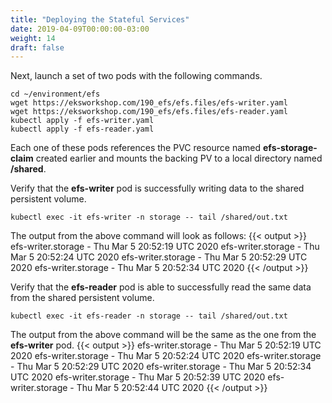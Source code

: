 ```yaml
---
title: "Deploying the Stateful Services"
date: 2019-04-09T00:00:00-03:00
weight: 14
draft: false
---
```


Next, launch a set of two pods with the following commands.
```
cd ~/environment/efs
wget https://eksworkshop.com/190_efs/efs.files/efs-writer.yaml
wget https://eksworkshop.com/190_efs/efs.files/efs-reader.yaml
kubectl apply -f efs-writer.yaml
kubectl apply -f efs-reader.yaml
```

Each one of these pods references the PVC resource named **efs-storage-claim** created earlier and mounts the backing PV to a local directory named **/shared**.


Verify that the **efs-writer** pod is successfully writing data to the shared persistent volume.
```
kubectl exec -it efs-writer -n storage -- tail /shared/out.txt
```
The output from the above command will look as follows:
{{< output >}}
efs-writer.storage - Thu Mar 5 20:52:19 UTC 2020
efs-writer.storage - Thu Mar 5 20:52:24 UTC 2020
efs-writer.storage - Thu Mar 5 20:52:29 UTC 2020
efs-writer.storage - Thu Mar 5 20:52:34 UTC 2020
{{< /output >}}


Verify that the **efs-reader** pod is able to successfully read the same data from the shared persistent volume.
```
kubectl exec -it efs-reader -n storage -- tail /shared/out.txt
```
The output from the above command will be the same as the one from the  **efs-writer** pod.
{{< output >}}
efs-writer.storage - Thu Mar 5 20:52:19 UTC 2020
efs-writer.storage - Thu Mar 5 20:52:24 UTC 2020
efs-writer.storage - Thu Mar 5 20:52:29 UTC 2020
efs-writer.storage - Thu Mar 5 20:52:34 UTC 2020
efs-writer.storage - Thu Mar 5 20:52:39 UTC 2020
efs-writer.storage - Thu Mar 5 20:52:44 UTC 2020
{{< /output >}}
